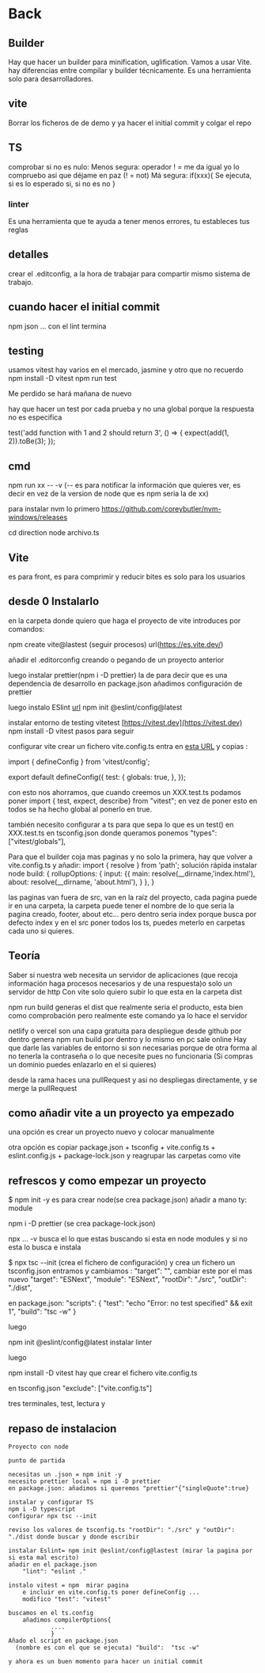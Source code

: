 # Back

## Builder

Hay que hacer un builder para minification, uglification.
Vamos a usar Vite.
hay diferencias entre compilar y builder técnicamente.
Es una herramienta solo para desarrolladores.

## vite

Borrar los ficheros de de demo y ya hacer el  initial commit y colgar el repo

## TS

comprobar si no es nulo:
    Menos segura: operador ! = me da igual yo lo compruebo asi que déjame en paz (! = not)
    Má segura: if(xxx){
                    Se ejecuta, si es lo esperado si, si no es no
                }
### linter

Es una herramienta que te ayuda a tener menos errores, tu estableces tus reglas

## detalles

crear el .editconfig, a la hora de trabajar para compartir mismo sistema de trabajo.

## cuando hacer el initial commit

npm json
...
con el lint termina

## testing

usamos vitest hay varios en el mercado, jasmine y otro que no recuerdo
npm install -D vitest
npm run test

Me perdido se hará mañana de nuevo

hay que hacer un test por cada prueba y no una global porque la respuesta no es especifica

test('add function with 1 and 2 should return 3', () => {
    expect(add(1, 2)).toBe(3);
    });

## cmd

npm run xx -- -v (-- es para notificar la información que quieres ver, es decir en vez de la version de node que es npm seria la de xx)

para instalar nvm lo primero
<https://github.com/coreybutler/nvm-windows/releases>

cd direction node archivo.ts

## Vite

es para front, es para comprimir y reducir bites es solo para los usuarios

## desde 0 Instalarlo

en la carpeta donde quiero que haga el proyecto de vite introduces por comandos:

npm create vite@lastest (seguir procesos) url(https://es.vite.dev/)

añadir el .editorconfig creando o pegando de un proyecto anterior

luego instalar prettier(npm i -D prettier) la de para decir que es una dependencia de desarrollo
en package.json añadimos configuración de prettier

luego instalo ESlint [url](https://eslint.org/)  npm init @eslint/config@latest

instalar entorno de testing vitetest [https://vitest.dev](https://vitest.dev)   npm install -D vitest
pasos para seguir

configurar vite
crear un fichero vite.config.ts
entra en [esta URL](https://vitest.dev/config/file.html#managing-vitest-config-file)
y copias :

import { defineConfig } from 'vitest/config';

export default defineConfig({
    test: {
        globals: true,
    },
});

con esto nos ahorramos, que cuando creemos un XXX.test.ts podamos poner
import { test, expect, describe} from "vitest";
 en vez de poner esto en todos se ha hecho global al ponerlo en true.

también necesito configurar a ts para que sepa lo que es un test() en XXX.test.ts  en tsconfig.json donde queramos ponemos
"types": ["vitest/globals"],

Para que el builder coja mas paginas y no solo la primera, hay que volver a vite.config.ts y añadir:
import { resolve } from 'path';
solución rápida instalar node
  build: {
        rollupOptions: {
            input: {{
                main: resolve(__dirname,'index.html'),
                about: resolve(__dirname, 'about.html'),
            }
        },
    }

las paginas van fuera de src, van en la raíz del proyecto, cada pagina puede ir en una carpeta, la carpeta puede tener el nombre de lo que seria la pagina creado, footer, about etc... pero dentro seria index porque busca por defecto index y en el src poner todos los ts, puedes meterlo en carpetas cada uno si quieres.

## Teoría

Saber si nuestra web necesita un servidor de aplicaciones (que recoja información haga procesos necesarios y de una respuesta)o solo un servidor de http 
Con vite solo quiero subir lo que esta en la carpeta dist

npm run build generas el dist que realmente seria el producto, esta bien como comprobación pero realmente este comando ya lo hace el servidor

netlify o vercel son una capa gratuita para despliegue desde github 
  por dentro genera npm run build por dentro y lo mismo en pc sale online
  Hay que darle las variables de entorno si son necesarias porque de otra forma al no tenerla la contraseña o lo que necesite pues no funcionaria
(Si compras un dominio puedes enlazarlo en el si quieres)

desde la rama haces una pullRequest y asi no despliegas directamente, y se merge la pullRequest

## como añadir vite a un proyecto ya empezado

una opción es crear un proyecto nuevo y colocar manualmente

otra opción es copiar package.json + tsconfig + vite.config.ts + eslint.config.js + package-lock.json y reagrupar las carpetas como vite

## refrescos y como empezar un proyecto 
$ npm init -y es para crear node(se crea package.json)
añadir a mano ty: module

npm i -D prettier (se crea package-lock.json)

npx ... -v busca el lo que estas buscando si esta en node modules y si no esta lo busca e instala 

$ npx tsc --init (crea el fichero de configuración) y crea un fichero un tsconfig.json 
    entramos y cambiamos :
        "target": "", cambiar este por el mas nuevo "target": "ESNext",
        "module": "ESNext",
        "rootDir": "./src", 
        "outDir": "./dist",

en package.json:
    "scripts": {
        "test": "echo \"Error: no test specified\" && exit 1",
        "build": "tsc -w"
    }

luego 

npm init @eslint/config@latest instalar linter

luego 

npm install -D vitest
hay que crear el fichero vite.config.ts

en tsconfig.json "exclude": ["vite.config.ts"]

tres terminales, test, lectura y 

## repaso de instalacion

    Proyecto con node

    punto de partida

    necesitas un .json = npm init -y
    necesito prettier local = npm i -D prettier
    en package.json: añadimos si queremos "prettier"{"singleQuote":true}

    instalar y configurar TS
    npm i -D typescript
    configurar npx tsc --init

    reviso los valores de tsconfig.ts "rootDir": "./src" y "outDir": "./dist donde buscar y donde escribir

    instalar Eslint= npm init @eslint/config@lastest (mirar la pagina por si esta mal escrito)
    añadir en el package.json 
        "lint": "eslint ."

    instalo vitest = npm  mirar pagina
        e incluir en vite.config.ts poner defineConfig ...
        modifico "test": "vitest"

    buscamos en el ts.config
        añadimos compilerOptions{
                ....
                }
    Añado el script en package.json
      (nombre es con el que se ejecuta) "build":  "tsc -w"

    y ahora es un buen momento para hacer un initial commit    